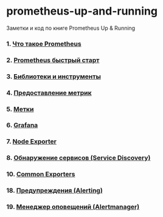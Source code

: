 # prometheus-up-and-running
Заметки и код  по книге Prometheus Up &amp; Running

### 1. [Что такое Prometheus](01-Introduction/notes.md)
### 2. [Prometheus быстрый старт](02-Getting-started/notes.md)
### 3. [Библиотеки и инструменты](03-Instrumentation/notes.md)
### 4. [Предоставление метрик](04-Exposition/notes.md)
### 5. [Метки](05-Labels/notes.md)
### 6. [Grafana](06-Grafana/README.md)
### 7. [Node Exporter](07-NodeExporter/README.md)
### 8. [Обнаружение сервисов (Service Discovery)](08-Service-Discovery/README.md)

### 10. [Common Exporters](10-Common-Exporters/README.md)

### 18. [Предупреждения (Alerting)](18-Alerting/README.md)
### 19. [Менеджер оповещений (Alertmanager)](19-Alertmanager/README.md)
